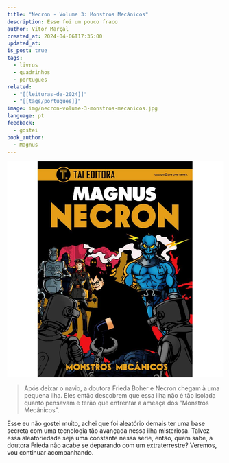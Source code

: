 ```yaml
---
title: "Necron - Volume 3: Monstros Mecânicos"
description: Esse foi um pouco fraco
author: Vítor Marçal
created_at: 2024-04-06T17:35:00
updated_at: 
is_post: true
tags:
  - livros
  - quadrinhos
  - portugues
related:
  - "[[leituras-de-2024]]"
  - "[[tags/portugues]]"
image: img/necron-volume-3-monstros-mecanicos.jpg
language: pt
feedback:
  - gostei
book_author:
  - Magnus
---
```


![necron-volume-3-monstros-mecanicos](img/necron-volume-3-monstros-mecanicos.jpg)

> Após deixar o navio, a doutora Frieda Boher e Necron chegam à uma pequena ilha. Eles então descobrem que essa ilha não é tão isolada quanto pensavam e terão que enfrentar a ameaça dos "Monstros Mecânicos".

Esse eu não gostei muito, achei que foi aleatório demais ter uma base secreta com uma tecnologia tão avançada nessa ilha misteriosa. Talvez essa aleatoriedade seja uma constante nessa série, então, quem sabe, a doutora Frieda não acabe se deparando com um extraterrestre? Veremos, vou continuar acompanhando.